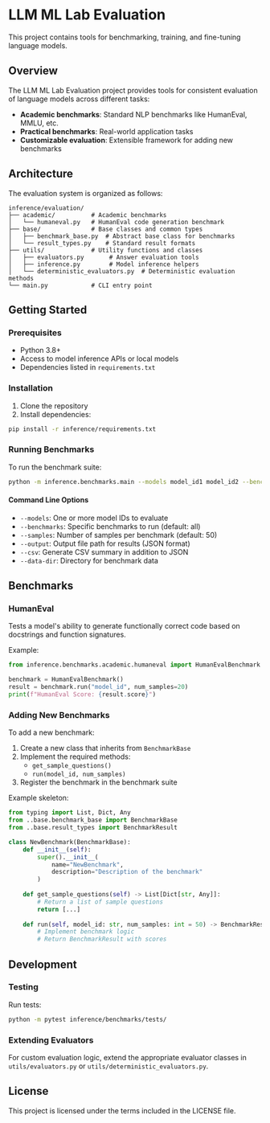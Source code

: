 # LLM ML Lab Evaluation

This project contains tools for benchmarking, training, and fine-tuning language models.

## Overview

The LLM ML Lab Evaluation project provides tools for consistent evaluation of language models across different tasks:

- **Academic benchmarks**: Standard NLP benchmarks like HumanEval, MMLU, etc.
- **Practical benchmarks**: Real-world application tasks
- **Customizable evaluation**: Extensible framework for adding new benchmarks

## Architecture

The evaluation system is organized as follows:

```text
inference/evaluation/
├── academic/          # Academic benchmarks
│   └── humaneval.py   # HumanEval code generation benchmark
├── base/              # Base classes and common types
│   ├── benchmark_base.py  # Abstract base class for benchmarks
│   └── result_types.py    # Standard result formats
├── utils/             # Utility functions and classes
│   ├── evaluators.py       # Answer evaluation tools
│   ├── inference.py        # Model inference helpers
│   └── deterministic_evaluators.py  # Deterministic evaluation methods
└── main.py            # CLI entry point
```

## Getting Started

### Prerequisites

- Python 3.8+
- Access to model inference APIs or local models
- Dependencies listed in `requirements.txt`

### Installation

1. Clone the repository
2. Install dependencies:

```bash
pip install -r inference/requirements.txt
```

### Running Benchmarks

To run the benchmark suite:

```bash
python -m inference.benchmarks.main --models model_id1 model_id2 --benchmarks humaneval mmlu
```

#### Command Line Options

- `--models`: One or more model IDs to evaluate
- `--benchmarks`: Specific benchmarks to run (default: all)
- `--samples`: Number of samples per benchmark (default: 50)
- `--output`: Output file path for results (JSON format)
- `--csv`: Generate CSV summary in addition to JSON
- `--data-dir`: Directory for benchmark data

## Benchmarks

### HumanEval

Tests a model's ability to generate functionally correct code based on docstrings and function signatures.

Example:

```python
from inference.benchmarks.academic.humaneval import HumanEvalBenchmark

benchmark = HumanEvalBenchmark()
result = benchmark.run("model_id", num_samples=20)
print(f"HumanEval Score: {result.score}")
```

### Adding New Benchmarks

To add a new benchmark:

1. Create a new class that inherits from `BenchmarkBase`
2. Implement the required methods:
   - `get_sample_questions()`
   - `run(model_id, num_samples)`
3. Register the benchmark in the benchmark suite

Example skeleton:

```python
from typing import List, Dict, Any
from ..base.benchmark_base import BenchmarkBase
from ..base.result_types import BenchmarkResult

class NewBenchmark(BenchmarkBase):
    def __init__(self):
        super().__init__(
            name="NewBenchmark", 
            description="Description of the benchmark"
        )
    
    def get_sample_questions(self) -> List[Dict[str, Any]]:
        # Return a list of sample questions
        return [...]
    
    def run(self, model_id: str, num_samples: int = 50) -> BenchmarkResult:
        # Implement benchmark logic
        # Return BenchmarkResult with scores
```

## Development

### Testing

Run tests:

```bash
python -m pytest inference/benchmarks/tests/
```

### Extending Evaluators

For custom evaluation logic, extend the appropriate evaluator classes in `utils/evaluators.py` or `utils/deterministic_evaluators.py`.

## License

This project is licensed under the terms included in the LICENSE file.
